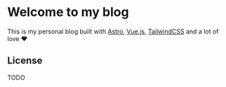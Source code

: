 # Welcome to my blog

This is my personal blog built with [Astro](https://astro.build/), [Vue.js](https://vuejs.org/), [TailwindCSS](https://tailwindcss.com/) and a lot of love :heart:

## License

TODO
